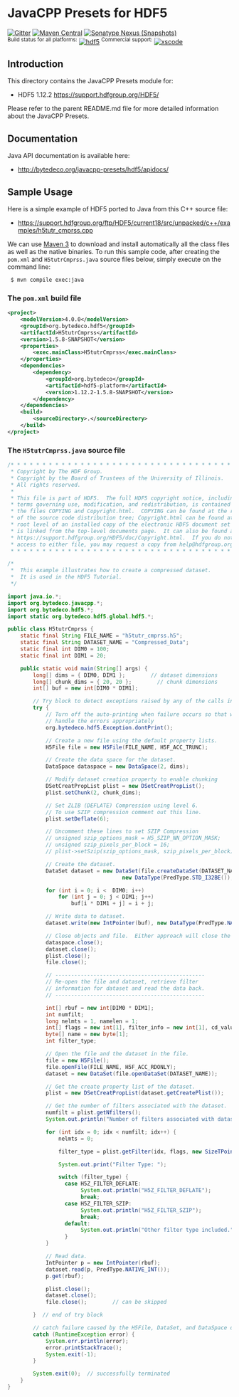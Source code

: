 JavaCPP Presets for HDF5
========================

[![Gitter](https://badges.gitter.im/bytedeco/javacpp.svg)](https://gitter.im/bytedeco/javacpp) [![Maven Central](https://maven-badges.herokuapp.com/maven-central/org.bytedeco/hdf5/badge.svg)](https://maven-badges.herokuapp.com/maven-central/org.bytedeco/hdf5) [![Sonatype Nexus (Snapshots)](https://img.shields.io/nexus/s/https/oss.sonatype.org/org.bytedeco/hdf5.svg)](http://bytedeco.org/builds/)  
<sup>Build status for all platforms:</sup> [![hdf5](https://github.com/bytedeco/javacpp-presets/workflows/hdf5/badge.svg)](https://github.com/bytedeco/javacpp-presets/actions?query=workflow%3Ahdf5)  <sup>Commercial support:</sup> [![xscode](https://img.shields.io/badge/Available%20on-xs%3Acode-blue?style=?style=plastic&logo=appveyor&logo=data:image/png;base64,iVBORw0KGgoAAAANSUhEUgAAAEAAAABACAMAAACdt4HsAAAAGXRFWHRTb2Z0d2FyZQBBZG9iZSBJbWFnZVJlYWR5ccllPAAAAAZQTFRF////////VXz1bAAAAAJ0Uk5T/wDltzBKAAAAlUlEQVR42uzXSwqAMAwE0Mn9L+3Ggtgkk35QwcnSJo9S+yGwM9DCooCbgn4YrJ4CIPUcQF7/XSBbx2TEz4sAZ2q1RAECBAiYBlCtvwN+KiYAlG7UDGj59MViT9hOwEqAhYCtAsUZvL6I6W8c2wcbd+LIWSCHSTeSAAECngN4xxIDSK9f4B9t377Wd7H5Nt7/Xz8eAgwAvesLRjYYPuUAAAAASUVORK5CYII=)](https://xscode.com/bytedeco/javacpp-presets)


Introduction
------------
This directory contains the JavaCPP Presets module for:

 * HDF5 1.12.2  https://support.hdfgroup.org/HDF5/

Please refer to the parent README.md file for more detailed information about the JavaCPP Presets.


Documentation
-------------
Java API documentation is available here:

 * http://bytedeco.org/javacpp-presets/hdf5/apidocs/


Sample Usage
------------
Here is a simple example of HDF5 ported to Java from this C++ source file:

* https://support.hdfgroup.org/ftp/HDF5/current18/src/unpacked/c++/examples/h5tutr_cmprss.cpp

We can use [Maven 3](http://maven.apache.org/) to download and install automatically all the class files as well as the native binaries. To run this sample code, after creating the `pom.xml` and `H5tutrCmprss.java` source files below, simply execute on the command line:
```bash
 $ mvn compile exec:java
```

### The `pom.xml` build file
```xml
<project>
    <modelVersion>4.0.0</modelVersion>
    <groupId>org.bytedeco.hdf5</groupId>
    <artifactId>H5tutrCmprss</artifactId>
    <version>1.5.8-SNAPSHOT</version>
    <properties>
        <exec.mainClass>H5tutrCmprss</exec.mainClass>
    </properties>
    <dependencies>
        <dependency>
            <groupId>org.bytedeco</groupId>
            <artifactId>hdf5-platform</artifactId>
            <version>1.12.2-1.5.8-SNAPSHOT</version>
        </dependency>
    </dependencies>
    <build>
        <sourceDirectory>.</sourceDirectory>
    </build>
</project>
```

### The `H5tutrCmprss.java` source file
```java
/* * * * * * * * * * * * * * * * * * * * * * * * * * * * * * * * * * * * * * *
 * Copyright by The HDF Group.                                               *
 * Copyright by the Board of Trustees of the University of Illinois.         *
 * All rights reserved.                                                      *
 *                                                                           *
 * This file is part of HDF5.  The full HDF5 copyright notice, including     *
 * terms governing use, modification, and redistribution, is contained in    *
 * the files COPYING and Copyright.html.  COPYING can be found at the root   *
 * of the source code distribution tree; Copyright.html can be found at the  *
 * root level of an installed copy of the electronic HDF5 document set and   *
 * is linked from the top-level documents page.  It can also be found at     *
 * https://support.hdfgroup.org/HDF5/doc/Copyright.html.  If you do not have *
 * access to either file, you may request a copy from help@hdfgroup.org.     *
 * * * * * * * * * * * * * * * * * * * * * * * * * * * * * * * * * * * * * * */

/*
 *  This example illustrates how to create a compressed dataset.
 *  It is used in the HDF5 Tutorial.
 */

import java.io.*;
import org.bytedeco.javacpp.*;
import org.bytedeco.hdf5.*;
import static org.bytedeco.hdf5.global.hdf5.*;

public class H5tutrCmprss {
    static final String FILE_NAME = "h5tutr_cmprss.h5";
    static final String DATASET_NAME = "Compressed_Data";
    static final int DIM0 = 100;
    static final int DIM1 = 20;

    public static void main(String[] args) {
        long[] dims = { DIM0, DIM1 };        // dataset dimensions
        long[] chunk_dims = { 20, 20 };        // chunk dimensions
        int[] buf = new int[DIM0 * DIM1];

        // Try block to detect exceptions raised by any of the calls inside it
        try {
            // Turn off the auto-printing when failure occurs so that we can
            // handle the errors appropriately
            org.bytedeco.hdf5.Exception.dontPrint();

            // Create a new file using the default property lists.
            H5File file = new H5File(FILE_NAME, H5F_ACC_TRUNC);

            // Create the data space for the dataset.
            DataSpace dataspace = new DataSpace(2, dims);

            // Modify dataset creation property to enable chunking
            DSetCreatPropList plist = new DSetCreatPropList();
            plist.setChunk(2, chunk_dims);

            // Set ZLIB (DEFLATE) Compression using level 6.
            // To use SZIP compression comment out this line.
            plist.setDeflate(6);

            // Uncomment these lines to set SZIP Compression
            // unsigned szip_options_mask = H5_SZIP_NN_OPTION_MASK;
            // unsigned szip_pixels_per_block = 16;
            // plist->setSzip(szip_options_mask, szip_pixels_per_block);

            // Create the dataset.
            DataSet dataset = new DataSet(file.createDataSet(DATASET_NAME,
                                    new DataType(PredType.STD_I32BE()), dataspace, plist, null, null));

            for (int i = 0; i <  DIM0; i++)
                for (int j = 0; j < DIM1; j++)
                    buf[i * DIM1 + j] = i + j;

            // Write data to dataset.
            dataset.write(new IntPointer(buf), new DataType(PredType.NATIVE_INT()));

            // Close objects and file.  Either approach will close the HDF5 item.
            dataspace.close();
            dataset.close();
            plist.close();
            file.close();

            // -----------------------------------------------
            // Re-open the file and dataset, retrieve filter 
            // information for dataset and read the data back.
            // -----------------------------------------------

            int[] rbuf = new int[DIM0 * DIM1];
            int numfilt;
            long nelmts = 1, namelen = 1;
            int[] flags = new int[1], filter_info = new int[1], cd_values = new int[1];
            byte[] name = new byte[1];
            int filter_type;

            // Open the file and the dataset in the file.
            file = new H5File();
            file.openFile(FILE_NAME, H5F_ACC_RDONLY);
            dataset = new DataSet(file.openDataSet(DATASET_NAME));

            // Get the create property list of the dataset.
            plist = new DSetCreatPropList(dataset.getCreatePlist());

            // Get the number of filters associated with the dataset.
            numfilt = plist.getNfilters();
            System.out.println("Number of filters associated with dataset: " + numfilt);

            for (int idx = 0; idx < numfilt; idx++) {
                nelmts = 0;

                filter_type = plist.getFilter(idx, flags, new SizeTPointer(1).put(nelmts), cd_values, namelen, name, filter_info);

                System.out.print("Filter Type: ");

                switch (filter_type) {
                  case H5Z_FILTER_DEFLATE:
                       System.out.println("H5Z_FILTER_DEFLATE");
                       break;
                  case H5Z_FILTER_SZIP:
                       System.out.println("H5Z_FILTER_SZIP");
                       break;
                  default:
                       System.out.println("Other filter type included.");
                  }
            }

            // Read data.
            IntPointer p = new IntPointer(rbuf);
            dataset.read(p, PredType.NATIVE_INT());
            p.get(rbuf);

            plist.close();
            dataset.close();
            file.close();        // can be skipped

        }  // end of try block

        // catch failure caused by the H5File, DataSet, and DataSpace operations
        catch (RuntimeException error) {
            System.err.println(error);
            error.printStackTrace();
            System.exit(-1);
        }

        System.exit(0);  // successfully terminated
    }
}
```
